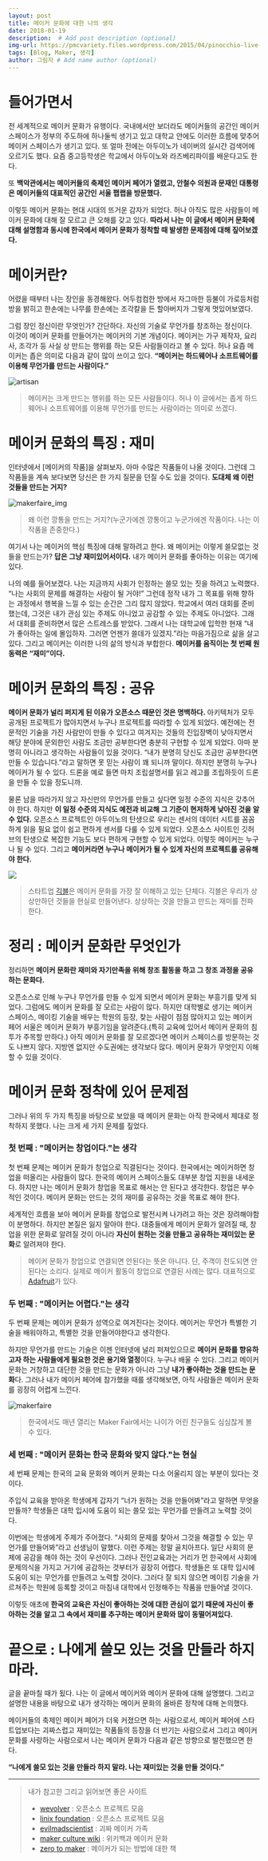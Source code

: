 ```yaml
---
layout: post
title: 메이커 문화에 대한 나의 생각
date: 2018-01-19
description:  # Add post description (optional)
img-url: https://pmcvariety.files.wordpress.com/2015/04/pinocchio-live-action-disney.jpg?w=1000&h=563&crop=1 # Add image post (optional)
tags: [Blog, Maker, 생각]
author: 그림자 # Add name author (optional)
---
```


# 들어가면서
전 세계적으로 메이커 문화가 유행이다. 국내에서만 보더라도 메이커들의 공간인 메이커 스페이스가 정부의 주도하에 하나둘씩 생기고 있고 대학교 안에도 이러한 흐름에 맞추어 메이커 스페이스가 생기고 있다. 또 얼마 전에는 아두이노가 네이버의 실시간 검색어에 오르기도 했다. 요즘 중고등학생은 학교에서 아두이노와 라즈베리파이를 배운다고도 한다.

또 **백악관에서는 메이커들의 축제인 메이커 페어가 열렸고, 안철수 의원과 문재인 대통령은 메이커들의 대표적인 공간인 서울 팹랩을 방문했다.**

이렇듯 메이커 문화는 현대 시대의 뜨거운 감자가 되었다. 허나 아직도 많은 사람들이 메이커 문화에 대해 잘 모르고 큰 오해를 갖고 있다. **따라서 나는 이 글에서 메이커 문화에 대해 설명함과 동시에 한국에서 메이커 문화가 정착할 때 발생한 문제점에 대해 짚어보겠다.**

# 메이커란?
어렸을 때부터 나는 장인을 동경해왔다. 어두컴컴한 방에서 자그마한 등불이 가로등처럼 방을 밝히고 한손에는 나무를 한손에는 조각칼을 든 할아버지가 그렇게 멋있어보였다.

그럼 장인 정신이란 무엇인가? 간단하다. 자신의 기술로 무언가를 창조하는 정신이다. 이것이 메이커 문화를 만들어가는 메이커의 기본 개념이다. 메이커는 가구 제작자, 요리사, 조각가 등 사실 상 만드는 행위를 하는 모든 사람들이라고 볼 수 있다. 허나 요즘 메이커는 좁은 의미로 다음과 같이 많이 쓰이고 있다. **“메이커는 하드웨어나 소프트웨어를 이용해 무언가를 만드는 사람이다.”**

![artisan](https://pmcvariety.files.wordpress.com/2015/04/pinocchio-live-action-disney.jpg?w=1000&h=563&crop=1)
>메이커는 크게 만드는 행위를 하는 모든 사람들이다. 허나 이 글에서는 좁게 하드웨어나 소프트웨어를 이용해 무언가를 만드는 사람이라는 의미로 쓰겠다.

# 메이커 문화의 특징 : 재미
인터넷에서 [메이커의 작품]을 살펴보자. 아마 수많은 작품들이 나올 것이다. 그런데 그 작품들을 계속 보다보면 당신은 한 가지 질문을 던질 수도 있을 것이다. **도대체 왜 이런 것들을 만드는 거지?**

![makerfaire_img](https://i1.wp.com/makerfaire.com/wp-content/uploads/gravity_forms/111-802a4914a2af99cb00a4e187a68aa660/2017/03/MakerFair15_0921_small.jpg?resize=1134%2C442&strip=all)
>왜 이런 깡통을 만드는 거지?(누군가에겐 깡통이고 누군가에겐 작품이다. 나는 이 작품을 존중한다.)

여기서 나는 메이커의 핵심 특징에 대해 말하려고 한다. 왜 메이커는 이렇게 쓸모없는 것들을 만드는가? **답은 그냥 재미있어서이다.** 내가 메이커 문화를 좋아하는 이유는 여기에 있다.

나의 예를 들어보겠다. 나는 지금까지 사회가 인정하는 쓸모 있는 짓을 하려고 노력했다. “나는 사회의 문제를 해결하는 사람이 될 거야!” 그런데 정작 내가 그 목표를 위해 향하는 과정에서 행복을 느낄 수 있는 순간은 그리 많지 않았다. 학교에서 여러 대회를 준비했는데, 그것은 내가 관심 있는 주제도 아니었고 공감할 수 있는 주제도 아니었다. 그래서 대회를 준비하면서 많은 스트레스를 받았다. 그래서 나는 대학교에 입학한 현재 “내가 좋아하는 일에 몰입하자. 그러면 언젠가 쓸데가 있겠지.”라는 마음가짐으로 삶을 살고 있다. 그리고 메이커는 이러한 나의 삶의 방식과 부합한다. **메이커를 움직이는 첫 번째 원동력은 “재미”이다.**

# 메이커 문화의 특징 : 공유
**메이커 문화가 널리 퍼지게 된 이유가 오픈소스 때문인 것은 명백하다.** 아키텍처가 모두 공개된 프로젝트가 많아지면서 누구나 프로젝트를 따라할 수 있게 되었다. 예전에는 전문적인 기술을 가진 사람만이 만들 수 있다고 여겨지는 것들의 진입장벽이 낮아지면서 해당 분야에 문외한인 사람도 조금만 공부한다면 충분히 구현할 수 있게 되었다. 아마 분명히 아니라고 생각하는 사람들이 있을 것이다. “내가 분명히 당신도 조금만 공부한다면 만들 수 있습니다.”라고 말하면 못 믿는 사람이 꽤 되니까 말이다. 하지만 분명히 누구나 메이커가 될 수 있다. 드론을 예로 들면 마치 조립설명서를 읽고 레고를 조립하듯이 드론을 만들 수 있을 정도니까.

물론 남을 따라가지 않고 자신만의 무언가를 만들고 싶다면 일정 수준의 지식은 갖추어야 한다. 하지만 **이 일정 수준의 지식도 예전과 비교해 그 기준이 현저하게 낮아진 것을 알 수 있다.** 오픈소스 프로젝트인 아두이노의 탄생으로 우리는 센서의 데이터 시트를 꼼꼼하게 읽을 필요 없이 쉽고 편하게 센서를 다룰 수 있게 되었다. 오픈소스 사이트인 깃허브의 탄생으로 복잡한 기능도 보다 편하게 구현할 수 있게 되었다. 이렇듯 메이커는 누구나 될 수 있다. 그리고 **메이커라면 누구나 메이커가 될 수 있게 자신의 프로젝트를 공유해야 한다.**

![](https://scontent-hkg3-1.xx.fbcdn.net/v/t31.0-8/17359320_1045347055566322_2792808500059877461_o.jpg?oh=6ed921f981d8f66cf6c1be88d017865b&oe=5AF3DAB5)
>스타트업 [긱블](https://www.youtube.com/channel/UCp94pzrtA5wPyZazbDq0CXA)은 메이커 문화를 가장 잘 이해하고 있는 단체다. 긱블은 우리가 상상만하던 것들을 현실로 만들어낸다. 상상하는 것을 만들고 만드는 재미를 전파한다.

# 정리 : 메이커 문화란 무엇인가
정리하면 **메이커 문화란 재미와 자기만족을 위해 창조 활동을 하고 그 창조 과정을 공유하는 문화다.**

오픈소스로 인해 누구나 무언가를 만들 수 있게 되면서 메이커 문화는 부흥기를 맞게 되었다. 그럼에도 메이커 문화를 잘 모르는 사람이 많다. 하지만 대학별로 생기는 메이커 스페이스, 메이킹 기술을 배우는 학원의 등장, 찾는 사람이 점점 많아지고 있는 메이커 페어 서울은 메이커 문화가 부흥기임을 알려준다.(특히 교육에 있어서 메이커 문화의 침투가 주목할 만하다.) 아직 메이커 문화를 잘 모르겠다면 메이커 스페이스를 방문하는 것도 나쁘지 않다. 지방엔 없지만 수도권에는 생각보다 많다. 메이커 문화가 무엇인지 이해할 수 있을 것이다.

# 메이커 문화 정착에 있어 문제점
그러나 위의 두 가지 특징을 바탕으로 보았을 때 메이커 문화는 아직 한국에서 제대로 정착하지 못했다. 나는 크게 세 가지 문제를 짚었다.

### 첫 번째 : "메이커는 창업이다."는 생각
첫 번째 문제는 메이커 문화가 창업으로 직결된다는 것이다. 한국에서는 메이커하면 창업을 떠올리는 사람들이 많다. 한국의 메이커 스페이스들도 대부분 창업 지원을 내세운다. 하지만 나는 메이커 문화가 창업을 목표로 해서는 안 된다고 생각한다. 창업은 부수적인 것이다. 메이커 문화는 만드는 것의 재미를 공유하는 것을 목표로 해야 한다.

세계적인 흐름을 보아 메이커 문화를 창업으로 발전시켜 나가려고 하는 것은 장려해야함이 분명하다. 하지만 본질은 잃지 말아야 한다. 대중들에게 메이커 문화가 알려질 때, 창업을 위한 문화로 알려질 것이 아니라 **자신이 원하는 것을 만들고 공유하는 재미있는 문화**로 알려져야 한다.
>메이커 문화가 창업으로 연결되면 안된다는 뜻은 아니다. 단, 주객이 전도되면 안된다는 소리다. 실제로 메이커 활동이 창업으로 연결된 사례는 많다. 대표적으로 [Adafruit](https://www.adafruit.com/)가 있다.

### 두 번째 : "메이커는 어렵다."는 생각
두 번째 문제는 메이커 문화가 성역으로 여겨진다는 것이다. 메이커는 무언가 특별한 기술을 배워야하고, 특별한 것을 만들어야한다고 생각한다.

하지만 무언가를 만드는 기술은 이젠 인터넷에 널리 퍼져있으므로 **메이커 문화를 향유하고자 하는 사람들에게 필요한 것은 용기와 열정**이다. 누구나 배울 수 있다. 그리고 메이커 문화는 거창하고 대단한 것을 만드는 문화가 아니라 그냥 **내가 좋아하는 것을 만드는 문화**다. 그러나 내가 메이커 페어에 참가했을 때를 생각해보면, 아직 사람들은 메이커 문화를 굉장히 어렵게 느낀다.

![makerfaire](https://makerfaire.co.kr/wp-content/uploads/sites/2/2017/10/makerfaire_2017_img.png)
>한국에서도 매년 열리는 Maker Fair에서는 나이가 어린 친구들도 심심찮게 볼 수 있다.

### 세 번째 : "메이커 문화는 한국 문화와 맞지 않다."는 현실
세 번째 문제는 한국의 교육 문화와 메이커 문화는 다소 어울리지 않는 부분이 있다는 것이다.

주입식 교육을 받아온 학생에게 갑자기 “너가 원하는 것을 만들어봐”라고 말하면 무엇을 만들까? 학생들은 대학 입시에 도움이 되는 쓸모 있는 무언가를 만들려고 노력할 것이다.

이번에는 학생에게 주제가 주어졌다. “사회의 문제를 찾아서 그것을 해결할 수 있는 무언가를 만들어봐”라고 선생님이 말했다. 이런 주제는 정말 골치아프다. 일단 사회의 문제에 공감을 해야 하는 것이 우선이다. 그러나 전인교육과는 거리가 먼 한국에서 사회에 문제의식을 가지고 거기에 공감하는 것부터가 굉장히 어렵다. 학생들은 또 대학 입시에 도움이 되는 무언가를 만들려고 노력할 것이다. 그러다 잘 되지 않으면 메이킹 기술을 가르쳐주는 학원에 등록할 것이고 마침내 대학에서 인정해주는 작품을 만들어낼 것이다.

이렇듯 애초에 **한국의 교육은 자신이 좋아하는 것에 대한 관심이 없기 때문에 자신이 좋아하는 것을 알고 그 속에서 재미를 추구하는 메이커 문화와 많이 동떨어져있다.**

# 끝으로 : 나에게 쓸모 있는 것을 만들라 하지 마라.
글을 끝마칠 때가 됬다. 나는 이 글에서 메이커와 메이커 문화에 대해 설명했다. 그리고 설명한 내용을 바탕으로 내가 생각하는 메이커 문화의 올바른 정착에 대해 논의했다.

메이커들의 축제인 메이커 페어가 더욱 커졌으면 하는 사람으로서, 메이커 페어에 스타트업보다는 괴짜스럽고 재미있는 작품들의 등장을 더 반기는 사람으로서 그리고 메이커 문화를 사랑하는 사람으로서 나는 메이커 문화가 다음과 같은 방향으로 발전했으면 한다.

**“나에게 쓸모 있는 것을 만들라 하지 말라. 나는 재미있는 것을 만들 것이다.”**

---
>내가 참고한 그리고 읽어보면 좋은 사이트
>- [wevolver](https://www.wevolver.com/projects) : 오픈소스  프로젝트 모음
>- [linix foundation](http://www.linuxfoundation.org/) : 오픈소스 프로젝트 모음
>- [evilmadscientist](https://www.evilmadscientist.com/) : 괴짜 메이커 가족
>- [maker culture wiki](https://en.wikipedia.org/wiki/Maker_culture) : 위키백과 메이커 문화
>- [zero to maker](https://www.amazon.com/Zero-Maker-Learn-Enough-Anything/dp/1449356435) : 메이커가 되는 방법에 대한 책
